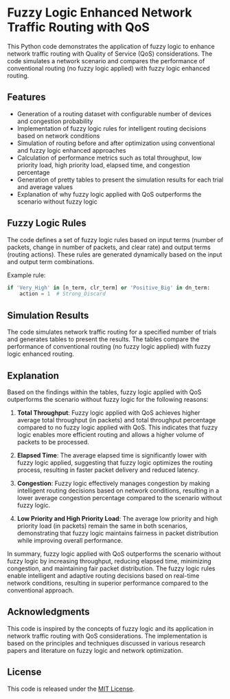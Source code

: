 # Fuzzy Logic Enhanced Network Traffic Routing with QoS

This Python code demonstrates the application of fuzzy logic to enhance network traffic routing with Quality of Service (QoS) considerations. The code simulates a network scenario and compares the performance of conventional routing (no fuzzy logic applied) with fuzzy logic enhanced routing.

## Features

- Generation of a routing dataset with configurable number of devices and congestion probability
- Implementation of fuzzy logic rules for intelligent routing decisions based on network conditions
- Simulation of routing before and after optimization using conventional and fuzzy logic enhanced approaches
- Calculation of performance metrics such as total throughput, low priority load, high priority load, elapsed time, and congestion percentage
- Generation of pretty tables to present the simulation results for each trial and average values
- Explanation of why fuzzy logic applied with QoS outperforms the scenario without fuzzy logic

## Fuzzy Logic Rules

The code defines a set of fuzzy logic rules based on input terms (number of packets, change in number of packets, and clear rate) and output terms (routing actions). These rules are generated dynamically based on the input and output term combinations.

Example rule:
```python
if 'Very_High' in [n_term, clr_term] or 'Positive_Big' in dn_term:
    action = 1  # Strong_Discard
```

## Simulation Results

The code simulates network traffic routing for a specified number of trials and generates tables to present the results. The tables compare the performance of conventional routing (no fuzzy logic applied) with fuzzy logic enhanced routing.



## Explanation

Based on the findings within the tables, fuzzy logic applied with QoS outperforms the scenario without fuzzy logic for the following reasons:

1. **Total Throughput**: Fuzzy logic applied with QoS achieves higher average total throughput (in packets) and total throughput percentage compared to no fuzzy logic applied with QoS. This indicates that fuzzy logic enables more efficient routing and allows a higher volume of packets to be processed.

2. **Elapsed Time**: The average elapsed time is significantly lower with fuzzy logic applied, suggesting that fuzzy logic optimizes the routing process, resulting in faster packet delivery and reduced latency.

3. **Congestion**: Fuzzy logic effectively manages congestion by making intelligent routing decisions based on network conditions, resulting in a lower average congestion percentage compared to the scenario without fuzzy logic.

4. **Low Priority and High Priority Load**: The average low priority and high priority load (in packets) remain the same in both scenarios, demonstrating that fuzzy logic maintains fairness in packet distribution while improving overall performance.

In summary, fuzzy logic applied with QoS outperforms the scenario without fuzzy logic by increasing throughput, reducing elapsed time, minimizing congestion, and maintaining fair packet distribution. The fuzzy logic rules enable intelligent and adaptive routing decisions based on real-time network conditions, resulting in superior performance compared to the conventional approach.

## Acknowledgments

This code is inspired by the concepts of fuzzy logic and its application in network traffic routing with QoS considerations. The implementation is based on the principles and techniques discussed in various research papers and literature on fuzzy logic and network optimization.

## License

This code is released under the [MIT License](LICENSE).
